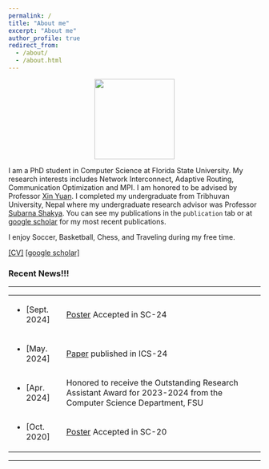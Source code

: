 ```yaml
---
permalink: /
title: "About me"
excerpt: "About me"
author_profile: true
redirect_from: 
  - /about/
  - /about.html
---
```



<div id="header" align="center">
  <img src="https://media.giphy.com/media/0IAPszdB8MMjPxNhFL/giphy.gif" width="160"/>
</div>

I am a PhD student in Computer Science at Florida State University. My research interests includes Network Interconnect, Adaptive Routing, Communication Optimization and MPI. I am honored to be advised by Professor [Xin Yuan](https://www.cs.fsu.edu/~xyuan). I completed my undergraduate from Tribhuvan University, Nepal where my undergraduate research advisor was Professor [Subarna Shakya](http://doece.pcampus.edu.np/index.php/prof-dr-subarna-shakya/).
You can see my publications in the `publication` tab or at [google scholar](https://scholar.google.com/citations?user=MfhWZakAAAAJ&hl=en) for my most recent publications.

<!-- The theme of my research is **system for machine learning and machine learning for system**.   -->

I enjoy Soccer, Basketball, Chess, and Traveling during my free time.   


[[CV]](/files/Ram-CV.pdf) [[google scholar]](https://scholar.google.com/citations?user=MfhWZakAAAAJ&hl=en)



### Recent News!!!
---

<table class="news-table" cellpadding=0 cellspacing=0 padding-top=2>
<tr>
    <td> <ul><li><span class="date">[Sept. 2024]</span></li></ul> </td>
    <td class="explanation"> <a href="">Poster</a> Accepted in SC-24 </td>
  </tr>
<tr>
    <td> <ul><li><span class="date">[May. 2024]</span></li></ul> </td>
    <td class="explanation"> <a href="https://dl.acm.org/doi/abs/10.1145/3650200.3656602">Paper</a> published in ICS-24 </td>
  </tr>
<tr>
    <td> <ul><li><span class="date">[Apr. 2024]</span></li></ul> </td>
    <td class="explanation"> Honored to receive the Outstanding Research Assistant Award for 2023-2024 from the Computer Science Department, FSU </td>
  </tr>
<tr>
    <td> <ul><li><span class="date">[Oct. 2020]</span></li></ul> </td>
    <td class="explanation"> <a href="https://par.nsf.gov/servlets/purl/10231745">Poster</a> Accepted in SC-20 </td>
  </tr>
</table>



---

